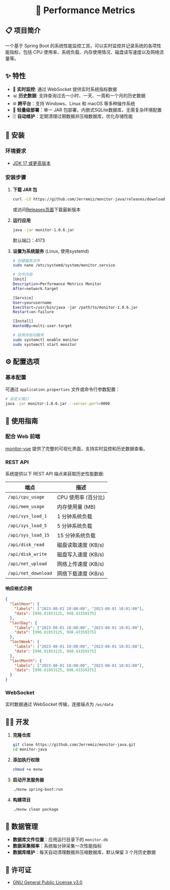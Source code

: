 <!--suppress HtmlDeprecatedAttribute -->
<div align="center">
<h1>🚀 Performance Metrics</h1>
</div>

## 📋 项目简介

一个基于 Spring Boot 的系统性能监控工具，可以实时监控并记录系统的各项性能指标，包括 CPU 使用率、系统负载、内存使用情况、磁盘读写速度以及网络流量等。

## ✨ 特性

- 🔄 **实时监控**: 通过 WebSocket 提供实时系统指标数据
- 📊 **历史数据**: 支持查询过去一小时、一天、一周和一个月的历史数据
- 🌐 **跨平台**：支持 Windows、Linux 和 macOS 等多种操作系统
- 🔌 **轻量级部署**：单一 JAR 包部署，内嵌式SQLite数据库，无需复杂环境配置
- 🗄️ **自动维护**：定期清理过期数据并压缩数据库，优化存储性能

## 🔧 安装

### 环境要求

- [JDK 17 或更高版本](https://www.oracle.com/java/technologies/javase/jdk17-archive-downloads.html)

### 安装步骤

1. **下载 JAR 包**
   ```bash
   curl -LO https://github.com/Jerremiz/monitor-java/releases/download/v1.0.6/monitor-1.0.6.jar
   ```
   或访问[Releases页面](https://github.com/Jerremiz/monitor-java/releases)下载最新版本

2. **运行应用**
   ```bash
   java -jar monitor-1.0.6.jar
   ```
   默认端口：4173

3. **设置为系统服务** (Linux, 使用systemd)
   ```bash
   # 创建服务文件
   sudo nano /etc/systemd/system/monitor.service
   
   # 文件内容
   [Unit]
   Description=Performance Metrics Monitor
   After=network.target
   
   [Service]
   User=yourusername
   ExecStart=/usr/bin/java -jar /path/to/monitor-1.0.6.jar
   Restart=on-failure
   
   [Install]
   WantedBy=multi-user.target
   
   # 启用并启动服务
   sudo systemctl enable monitor
   sudo systemctl start monitor
   ```

## ⚙️ 配置选项

### 基本配置

可通过 `application.properties` 文件或命令行参数配置：

```bash
# 自定义端口
java -jar monitor-1.0.6.jar --server.port=9090
```

## 📝 使用指南

### 配合 Web 前端

[monitor-vue](https://github.com/Jerremiz/monitor-vue) 提供了完整的可视化界面，支持实时监控和历史数据查看。

### REST API

系统提供以下 REST API 端点来获取历史性能数据:

| 端点                  | 描述            |
|---------------------|---------------|
| `/api/cpu_usage`    | CPU 使用率 (百分比) |
| `/api/mem_usage`    | 内存使用量 (MB)    |
| `/api/sys_load_1`   | 1 分钟系统负载      |
| `/api/sys_load_5`   | 5 分钟系统负载      |
| `/api/sys_load_15`  | 15 分钟系统负载     |
| `/api/disk_read`    | 磁盘读取速度 (KB/s) |
| `/api/disk_write`   | 磁盘写入速度 (KB/s) |
| `/api/net_upload`   | 网络上传速度 (KB/s) |
| `/api/net_download` | 网络下载速度 (KB/s) |

#### 响应格式示例

```json
{
  "lastHour": {
    "labels": ["2023-08-01 10:00:00", "2023-08-01 10:01:00"],
    "data": [996.01953125, 998.43359375]
  },
  "lastDay": {
    "labels": ["2023-08-01 10:00:00", "2023-08-01 10:01:00"],
    "data": [996.01953125, 998.43359375]
  },
  "lastWeek": {
    "labels": ["2023-08-01 10:00:00", "2023-08-01 10:01:00"],
    "data": [996.01953125, 998.43359375]
  },
  "lastMonth": {
    "labels": ["2023-08-01 10:00:00", "2023-08-01 10:01:00"],
    "data": [996.01953125, 998.43359375]
  }
}
```

### WebSocket

实时数据通过 WebSocket 传输，连接端点为 `/ws/data`

## 👨‍💻 开发

1. **克隆仓库**
   ```bash
   git clone https://github.com/Jerremiz/monitor-java.git
   cd monitor-java
   ```

2. **添加执行权限**
   ```bash
   chmod +x mvnw
   ```

3. **启动开发服务器**
   ```bash
   ./mvnw spring-boot:run
   ```

4. **构建项目**
   ```bash
   ./mvnw clean package
   ```

## 💾 数据管理

- **数据库文件位置**：应用运行目录下的 `monitor.db`
- **数据采集频率**：系统每分钟采集一次性能指标
- **数据库维护**：每天自动清理数据并压缩数据库，默认保留 3 个月历史数据

## 📄 许可证

- [GNU General Public License v3.0](LICENSE)